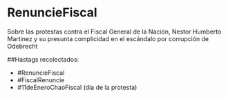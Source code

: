 # RenuncieFiscal
Sobre las protestas contra el Fiscal General de la Nación, Nestor Humberto Martinez y su presunta complicidad en el escándalo por corrupción de Odebrecht

##Hastags recolectados:

* #RenuncieFiscal
* #FiscalRenuncie
* #11deEneroChaoFiscal (dia de la protesta)
